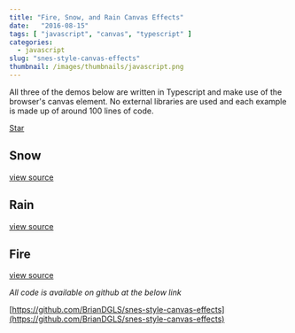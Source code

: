 ```yaml
---
title: "Fire, Snow, and Rain Canvas Effects"
date:   "2016-08-15"
tags: [ "javascript", "canvas", "typescript" ]
categories:
  - javascript
slug: "snes-style-canvas-effects"
thumbnail: /images/thumbnails/javascript.png
---
```



All three of the demos below are written in Typescript and make use of the browser's canvas element.
No external libraries are used and each example is made up of around 100 lines of code.

<!--more-->

<a class="github-button"
  href="https://github.com/BrianDGLS/snes-style-canvas-effects" data-style="mega"
  data-count-href="/BrianDGLS/snes-style-canvas-effects/stargazers"
  data-count-api="/repos/BrianDGLS/snes-style-canvas-effects#stargazers_count"
  data-count-aria-label="# stargazers on GitHub"
  aria-label="Star BrianDGLS/snes-style-canvas-effects on GitHub">Star</a>

<style>
#snowCanvas {
  background: linear-gradient(180deg, rgb(84, 114, 195), rgb(125, 205, 178));
}

#fireCanvas {
  background: linear-gradient(180deg, rgb(125, 0, 208), rgb(255, 84, 55));
}

#rainCanvas {
  background: linear-gradient(180deg, rgb(84, 14, 195), rgb(30, 0, 30));
}
</style>

## Snow

<canvas id="snowCanvas"></canvas>

[view source](https://github.com/BrianDGLS/snes-style-canvas-effects/blob/master/app/effects/snow.ts)

## Rain

<canvas id="rainCanvas"></canvas>

[view source](https://github.com/BrianDGLS/snes-style-canvas-effects/blob/master/app/effects/rain.ts)

## Fire

<canvas id="fireCanvas"></canvas>

[view source](https://github.com/BrianDGLS/snes-style-canvas-effects/blob/master/app/effects/fire.ts)

_All code is available on github at the below link_

[https://github.com/BrianDGLS/snes-style-canvas-effects](https://github.com/BrianDGLS/snes-style-canvas-effects)


<script async defer src="https://buttons.github.io/buttons.js"></script>
<script>
var Utils={getCanvas:function(b){b=document.getElementById(b);var a=b.getContext("2d"),c=b.width=400,d=b.height=550;return{c:b,$:a,w:c,h:d}},randomNumber:function(b,a){return Math.floor(Math.random()*(a-b+1))+b},Sin:function(b,a,c,d){return d?b+Math.sin(a)*c:b-Math.sin(a)*c},Cos:function(b,a,c,d){return d?b+Math.cos(a)*c:b-Math.cos(a)*c}},Snow=function(){function b(a,c){void 0===c&&(c=30);this.arr=[];this.$=a.$;this.w=a.w;this.h=a.h;this.amount=c;this.generate();this.init()}b.prototype.config=function(a){return{id:a,
x:0,y:0,vx:0,vy:0,alpha:.1,angle:0}};b.prototype.generate=function(){var a,c;for(a=0;a<this.amount;++a)c=this.config(a),this.arr.push(c)};b.prototype.reset=function(a){a=this.arr[a];a.init=!1;a.x=Utils.randomNumber(0,this.w);a.y=Utils.randomNumber(0,this.h/3);a.vy=Utils.randomNumber(.5,1.5);a.vx=Utils.randomNumber(.1,.5);a.alpha=Utils.randomNumber(.1,.5)};b.prototype.tick=function(a){var c=a;a=this.arr[a];this.$.fillStyle="rgba(255,255,255,"+a.alpha+")";0===a.id%2?this.$.fillRect(a.x,a.y,3,3):this.flake(a);
a.y+=a.vy;a.x=0===a.id%2?Utils.Sin(a.x,a.angle,1,!0):Utils.Cos(a.x,a.angle,.5,!0);a.angle+=.01;a.alpha=a.init?a.alpha-.01:a.alpha+.01;0>=a.alpha?this.reset(c):1<=a.alpha&&(a.init=!0)};b.prototype.flake=function(a){this.$.save();this.$.translate(a.x,a.y);for(var c=0;3>c;c++)for(var b=0;3>b;b++){var e=3*b,f=3*c;this.$.fillStyle=0==c%2?0==b%2?"transparent":"rgba(255,255,255, "+a.alpha+")":0==b%2?"rgba(255,255,255, "+a.alpha+")":"transparent";this.$.fillRect(e,f,3,3)}this.$.fill();this.$.restore()};b.prototype.render=
function(){var a;this.$.clearRect(0,0,this.w,this.h);for(a=0;a<this.arr.length;++a)this.tick(a);window.requestAnimationFrame(this.render.bind(this))};b.prototype.init=function(){var a;for(a=0;a<this.arr.length;++a)this.reset(a);this.render()};return b}(),Fire=function(){function b(a,b){void 0===b&&(b=90);this.arr=[];this.$=a.$;this.w=a.w;this.h=a.h;this.amount=b;this.generate();this.init()}b.prototype.config=function(a){return{id:a,x:0,y:0,vx:0,vy:0,alpha:.1,angle:0}};b.prototype.generate=function(){for(var a=
0;a<this.amount;++a){var b=this.config(a);this.arr.push(b)}};b.prototype.reset=function(a){a=this.arr[a];a.init=!1;a.x=Utils.randomNumber(0,this.w);a.y=Utils.randomNumber(this.h/2,this.h);a.vy=Utils.randomNumber(.5,1.5);a.vx=Utils.randomNumber(.1,.5);a.alpha=Utils.randomNumber(.1,.5)};b.prototype.tick=function(a){var b=a;a=this.arr[a];this.$.fillStyle="rgba(255,170,100, "+a.alpha+")";0===a.id%2?this.$.fillRect(a.x,a.y,3,3):this.spark(a);a.y-=a.vy;a.x=0===a.id%2?Utils.Sin(a.x,a.angle,1,!0):Utils.Cos(a.x,
a.angle,.5,!0);a.angle+=.01;a.alpha=a.init?a.alpha-.01:a.alpha+.01;0>=a.alpha?this.reset(b):1<=a.alpha&&(a.init=!0)};b.prototype.spark=function(a){this.$.save();this.$.translate(a.x,a.y);for(var b=0;3>b;b++)for(var d=0;3>d;d++){var e=3*d,f=3*b;this.$.fillStyle=0==b%2?0==d%2?"transparent":"rgba(255,100,100, "+a.alpha+")":0==d%2?"rgba(255,100,100, "+a.alpha+")":"transparent";this.$.fillRect(e,f,3,3)}this.$.fill();this.$.restore()};b.prototype.render=function(){this.$.clearRect(0,0,this.w,this.h);for(var a=
0;a<this.arr.length;++a)this.tick(a);window.requestAnimationFrame(this.render.bind(this))};b.prototype.init=function(){for(var a=0;a<this.arr.length;++a)this.reset(a);this.render()};return b}(),Rain=function(){function b(a,b){void 0===b&&(b=100);this.arr=[];this.$=a.$;this.w=a.w;this.h=a.h;this.amount=b;this.generate();this.init()}b.prototype.config=function(a){return{id:a,x:0,y:0,vx:0,vy:0,alpha:.1,angle:0}};b.prototype.generate=function(){for(var a=0;a<this.amount;++a){var b=this.config(a);this.arr.push(b)}};
b.prototype.reset=function(a){a=this.arr[a];a.init=!1;a.x=Utils.randomNumber(0,this.w);a.y=Utils.randomNumber(-200,this.h/3);0===a%2?(a.vy=Utils.randomNumber(5.5,8.5),a.vx=Utils.randomNumber(.1,2.5)):(a.vy=Utils.randomNumber(2.5,5.5),a.vx=Utils.randomNumber(2.1,3.5));a.alpha=Utils.randomNumber(.1,.5)};b.prototype.tick=function(a){var b=a;a=this.arr[a];this.$.fillStyle="rgba(155,155,255, "+a.alpha+")";a.y+=a.vy;0===a.id%2?(this.$.fillRect(a.x,a.y,1,5),a.x=Utils.Sin(a.x,a.angle,.5,!0)):(this.$.fillRect(a.x,
a.y,2,5),a.x=Utils.Cos(a.x,a.angle,.5,!0));a.alpha=a.init?a.alpha-.01:a.alpha+.01;a.angle+=.01;0>=a.alpha?this.reset(b):1<=a.alpha&&(a.init=!0)};b.prototype.render=function(){this.$.clearRect(0,0,this.w,this.h);for(var a=0;a<this.arr.length;++a)this.tick(a);window.requestAnimationFrame(this.render.bind(this))};b.prototype.init=function(){for(var a=0;a<this.arr.length;++a)this.reset(a);this.render()};return b}();
window.addEventListener("DOMContentLoaded",function(){new Snow(Utils.getCanvas("snowCanvas"));new Fire(Utils.getCanvas("fireCanvas"));new Rain(Utils.getCanvas("rainCanvas"))},!1);
</script>
